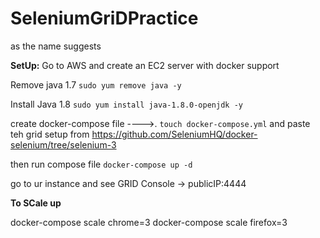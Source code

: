 # SeleniumGriDPractice
as the name suggests


**SetUp:**
Go to AWS and create an EC2 server with docker support

Remove java 1.7
`sudo yum remove java -y`

Install Java 1.8
`sudo yum install java-1.8.0-openjdk -y`

create docker-compose file ---->. `touch docker-compose.yml`
and paste teh grid setup from https://github.com/SeleniumHQ/docker-selenium/tree/selenium-3

then run compose file `docker-compose up -d`

go to ur instance and see GRID Console -> publicIP:4444

**To SCale up**

docker-compose scale chrome=3
docker-compose scale firefox=3
